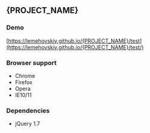 {PROJECT_NAME}
-------

### Demo

[https://lemehovskiy.github.io/{PROJECT_NAME}/test](https://lemehovskiy.github.io/{PROJECT_NAME}/test/)

### Browser support

* Chrome
* Firefox
* Opera
* IE10/11


### Dependencies

* jQuery 1.7